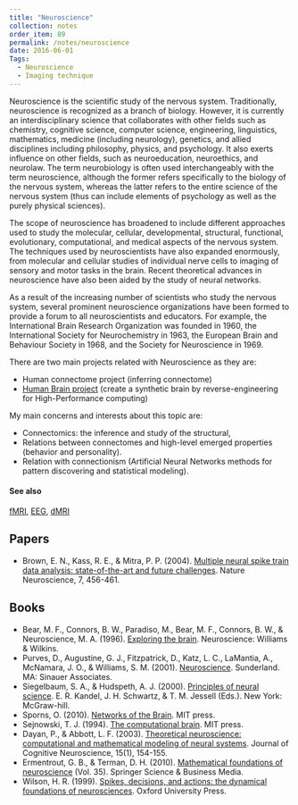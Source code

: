 ```yaml
---
title: "Neuroscience"
collection: notes
order_item: 89
permalink: /notes/neuroscience
date: 2016-06-01
Tags:
  - Neuroscience
  - Imaging technique
---
```


Neuroscience is the scientific study of the nervous system. Traditionally, neuroscience is recognized as a branch of biology. However, it is currently an interdisciplinary science that collaborates with other fields such as chemistry, cognitive science, computer science, engineering, linguistics, mathematics, medicine (including neurology), genetics, and allied disciplines including philosophy, physics, and psychology. It also exerts influence on other fields, such as neuroeducation, neuroethics, and neurolaw. The term neurobiology is often used interchangeably with the term neuroscience, although the former refers specifically to the biology of the nervous system, whereas the latter refers to the entire science of the nervous system (thus can include elements of psychology as well as the purely physical sciences).

The scope of neuroscience has broadened to include different approaches used to study the molecular, cellular, developmental, structural, functional, evolutionary, computational, and medical aspects of the nervous system. The techniques used by neuroscientists have also expanded enormously, from molecular and cellular studies of individual nerve cells to imaging of sensory and motor tasks in the brain. Recent theoretical advances in neuroscience have also been aided by the study of neural networks.

As a result of the increasing number of scientists who study the nervous system, several prominent neuroscience organizations have been formed to provide a forum to all neuroscientists and educators. For example, the International Brain Research Organization was founded in 1960, the International Society for Neurochemistry in 1963, the European Brain and Behaviour Society in 1968, and the Society for Neuroscience in 1969.

There are two main projects related with Neuroscience as they are:
* Human connectome project (inferring connectome)
* [Human Brain project](https://www.humanbrainproject.eu/) (create a synthetic brain by reverse-engineering for High-Performance computing)


My main concerns and interests about this topic are:
* Connectomics: the inference and study of the structural, 
* Relations between connectomes and high-level emerged properties (behavior and personality).
* Relation with connectionism (Artificial Neural Networks methods for pattern discovering and statistical modeling).


#### See also
[fMRI](/notes/fmri), [EEG](/notes/eeg), [dMRI](/notes/dmri)




## Papers
* Brown, E. N., Kass, R. E., & Mitra, P. P. (2004). [Multiple neural spike train data analysis: state-of-the-art and future challenges](http://www.nature.com/neuro/journal/v7/n5/abs/nn1228.html). Nature Neuroscience, 7, 456-461.


## Books
* Bear, M. F., Connors, B. W., Paradiso, M., Bear, M. F., Connors, B. W., & Neuroscience, M. A. (1996). [Exploring the brain](https://www.goodreads.com/book/show/170011.Neuroscience). Neuroscience: Williams & Wilkins.
* Purves, D., Augustine, G. J., Fitzpatrick, D., Katz, L. C., LaMantia, A., McNamara, J. O., & Williams, S. M. (2001). [Neuroscience](https://www.goodreads.com/book/show/1353566.Neuroscience). Sunderland. MA: Sinauer Associates.
* Siegelbaum, S. A., & Hudspeth, A. J. (2000). [Principles of neural science](https://www.goodreads.com/book/show/826396.Principles_of_Neural_Science). E. R. Kandel, J. H. Schwartz, & T. M. Jessell (Eds.). New York: McGraw-hill.
* Sporns, O. (2010). [Networks of the Brain](https://www.goodreads.com/book/show/9655037-networks-of-the-brain). MIT press.
* Sejnowski, T. J. (1994). [The computational brain](https://www.goodreads.com/book/show/1120019.The_Computational_Brain). MIT press.
* Dayan, P., & Abbott, L. F. (2003). [Theoretical neuroscience: computational and mathematical modeling of neural systems](https://www.goodreads.com/book/show/170015.Theoretical_Neuroscience). Journal of Cognitive Neuroscience, 15(1), 154-155.
* Ermentrout, G. B., & Terman, D. H. (2010). [Mathematical foundations of neuroscience](https://www.goodreads.com/book/show/7239137-mathematical-foundations-of-neuroscience) (Vol. 35). Springer Science & Business Media.
* Wilson, H. R. (1999). [Spikes, decisions, and actions: the dynamical foundations of neurosciences](https://www.goodreads.com/book/show/1501176.Spikes_Decisions_And_Actions). Oxford University Press.


